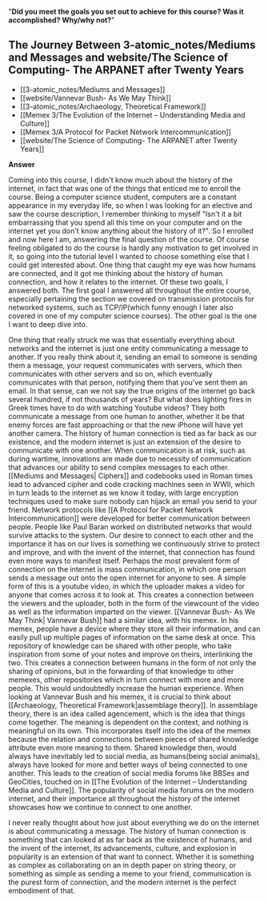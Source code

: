 "**Did you meet the goals you set out to achieve for this course? Was it accomplished? Why/why not?**"


## The Journey Between 3-atomic_notes/Mediums and Messages and website/The Science of Computing- The ARPANET after Twenty Years
- [[3-atomic_notes/Mediums and Messages]]
- [[website/Vannevar Bush- As We May Think]]
- [[3-atomic_notes/Archaeology, Theoretical Framework]]
- [[Memex 3/The Evolution of the Internet – Understanding Media and Culture]]
- [[Memex 3/A Protocol for Packet Network Intercommunication]]
- [[website/The Science of Computing- The ARPANET after Twenty Years]]



**Answer**


Coming into this course, I didn't know much about the history of the internet, in fact that was one of the things that enticed me to enroll the course. Being a computer science student, computers are a constant appearance in my everyday life, so when I was looking for an elective and saw the course description, I remember thinking to myself "Isn't it a bit embarrassing that you spend all this time on your computer and on the internet yet you don't know anything about the history of it?". So I enrolled and now here I am, answering the final question of the course. Of course feeling obligated to do the course is hardly any motivation to get involved in it, so going into the tutorial level I wanted to choose something else that I could get interested about. One thing that caught my eye was how humans are connected, and it got me thinking about the history of human connection, and how it relates to the internet. Of these two goals, I answered both. The first goal I answered all throughout the entire course, especially pertaining the section we covered on transmission protocols for networked systems, such as TCP/IP(which funny enough I later also covered in one of my computer science courses). The other goal is the one I want to deep dive into.


One thing that really struck me was that essentially everything about networks and the internet is just one entity communicating a message to another. If you really think about it, sending an email to someone is sending them a message, your request communicates with servers, which then communicates with other servers and so on, which eventually communicates with that person, notifying them that you've sent them an email. In that sense, can we not say the true origins of the internet go back several hundred, if not thousands of years? But what does lighting fires in Greek times have to do with watching Youtube videos? They both communicate a message from one human to another, whether it be that enemy forces are fast approaching or that the new iPhone will have yet another camera. The history of human connection is tied as far back as our existence, and the modern internet is just an extension of the desire to communicate with one another. When communication is at risk, such as during wartime, innovations are made due to necessity of communication that advances our ability to send complex messages to each other. [[Mediums and Messages| Ciphers]] and codebooks used in Roman times lead to advanced cipher and code cracking machines seen in WWII, which in turn leads to the internet as we know it today, with large encryption techniques used to make sure nobody can hijack an email you send to your friend. Network protocols like [[A Protocol for Packet Network Intercommunication]] were developed for better communication between people. People like Paul Baran worked on distributed networks that would survive attacks to the system. Our desire to connect to each other and the importance it has on our lives is something we continuously strive to protect and improve, and with the invent of the internet, that connection has found even more ways to manifest itself. Perhaps the most prevalent form of connection on the internet is mass communication, in which one person sends a message out onto the open internet for anyone to see. A simple form of this is a youtube video, in which the uploader makes a video for anyone that comes across it to look at. This creates a connection between the viewers and the uploader, both in the form of the viewcount of the video as well as the information imparted on the viewer. [[Vannevar Bush- As We May Think| Vannevar Bush]] had a similar idea, with his memex. In his memex, people have a device where they store all their information, and can easily pull up multiple pages of information on the same desk at once. This repository of knowledge can be shared with other people, who take inspiration from some of your notes and improve on theirs, interlinking the two. This creates a connection between humans in the form of not only the sharing of opinions, but in the forwarding of that knowledge to other memexes, other repositories which in turn connect with more and more people. This would undoubtedly increase the human experience. When looking at Vannevar Bush and his memex, it is crucial to think about [[Archaeology, Theoretical Framework|assemblage theory]]. In assemblage theory, there is an idea called agencement, which is the idea that things come together. The meaning is dependent on the context, and nothing is meaningful on its own. This incorporates itself into the idea of the memex because the relation and connections between pieces of shared knowledge attribute even more meaning to them. Shared knowledge then, would always have inevitably led to social media, as humans(being social animals), always have looked for more and better ways of being connected to one another. This leads to the creation of social media forums like BBSes and GeoCities, touched on in [[The Evolution of the Internet – Understanding Media and Culture]]. The popularity of social media forums on the modern internet, and their importance all throughout the history of the internet showcases how we continue to connect to one another. 


I never really thought about how just about everything we do on the internet is about communicating a message. The history of human connection is something that can looked at as far back as the existence of humans, and the invent of the internet, its advancements, culture, and explosion in popularity is an extension of that want to connect. Whether it is something as complex as collaborating on an in depth paper on string theory, or something as simple as sending a meme to your friend, communication is the purest form of connection, and the modern internet is the perfect embodiment of that.